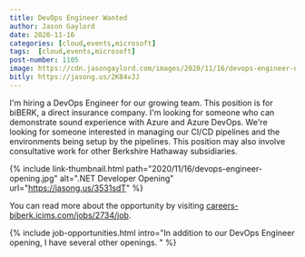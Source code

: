 ```yaml
---
title: DevOps Engineer Wanted
author: Jason Gaylord
date: 2020-11-16
categories: [cloud,events,microsoft]
tags:  [cloud,events,microsoft]
post-number: 1105
image: https://cdn.jasongaylord.com/images/2020/11/16/devops-engineer-opening.jpg
bitly: https://jasong.us/2K84vJJ
---
```


I'm hiring a DevOps Engineer for our growing team. This position is for biBERK, a direct insurance company. I'm looking for someone who can demonstrate sound experience with Azure and Azure DevOps. We're looking for someone interested in managing our CI/CD pipelines and the environments being setup by the pipelines. This position may also involve consultative work for other Berkshire Hathaway subsidiaries. 

{% include link-thumbnail.html path="2020/11/16/devops-engineer-opening.jpg" alt=".NET Developer Opening" url="https://jasong.us/3531sdT" %}

You can read more about the opportunity by visiting [careers-biberk.icims.com/jobs/2734/job](https://jasong.us/2U7cfNK).

{% include job-opportunities.html intro="In addition to our DevOps Engineer opening, I have several other openings. " %}